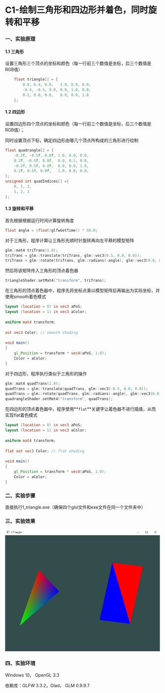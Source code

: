 # C1-绘制三角形和四边形并着色，同时旋转和平移

### 一、实验原理

#### 1.1 三角形

设置三角形三个顶点的坐标和颜色（每一行前三个数值是坐标，后三个数值是RGB值）

```c++
	float triangle[] = {
		0.0, 0.4, 0.0,   1.0, 0.0, 0.0,
		-0.4, -0.5, 0.0, 0.0, 1.0, 0.0,
		0.2, 0.0, 0.0,   0.0, 0.0, 1.0
	};
```

#### 1.2 四边形

设置四边形四个顶点的坐标和颜色（每一行前三个数值是坐标，后三个数值是RGB值）；

同时设置顶点下标，确定四边形由哪几个顶点所构成的三角形进行绘制

```c++
float quadrangle[] = {
    -0.2f, -0.5f, 0.0f, 1.0, 0.0, 0.0,
    0.2f, -0.5f, 0.0f,  0.0, 0.5, 0.0,
    -0.2f, 0.5f, 0.0f,  0.0, 0.0, 1.0,
    0.2f, 0.5f, 0.0f,   1.0, 0.0, 0.0,
};
unsigned int quadIndices[] ={
    0, 1, 2,
    1, 2, 3
};
```

#### 1.3 旋转和平移

首先根据根据运行时间计算旋转角度

```c++
float angle = (float)glfwGetTime() * 50.0;
```

对于三角形，程序计算让三角形先顺时针旋转再向左平移的模型矩阵

```c++
glm::mat4 triTrans(1.0);
triTrans = glm::translate(triTrans, glm::vec3(0.5, 0.0, 0.0));
triTrans = glm::rotate(triTrans, glm::radians(-angle), glm::vec3(0.0, 0.0, 1.0));
```

然后将该矩阵传入三角形的顶点着色器

```c++
triangleShader.setMat4("transform", triTrans);
```

在三角形的顶点着色器中，程序先将坐标点乘以模型矩阵后再输出为实际坐标，并使用smooth着色模式

```glsl
layout (location = 0) in vec3 aPoS;
layout (location = 1) in vec3 aColor;

uniform mat4 transform;

out vec3 Color; // smooth shading

void main()
{
	gl_Position = transform * vec4(aPoS, 1.0);
	Color = aColor;
}
```

对于四边形，程序执行类似于三角形的操作

```c++
glm::mat4 quadTrans(1.0);
quadTrans = glm::translate(quadTrans, glm::vec3(-0.5, 0.0, 0.0));
quadTrans = glm::rotate(quadTrans, glm::radians(-angle), glm::vec3(0.0, 0.0, 1.0));
quadrangleShader.setMat4("transform", quadTrans);
```

在四边形的顶点着色器中，程序使用**``flat``**关键字让着色器不进行插值，从而实现flat着色模式

```glsl
layout (location = 0) in vec3 aPoS;
layout (location = 1) in vec3 aColor;

uniform mat4 transform;

flat out vec3 Color; // flat shading

void main()
{
    gl_Position = transform * vec4(aPoS, 1.0);
    Color = aColor;
}
```

### 二、实验步骤

直接执行1_triangle.exe（确保四个glsl文件和exe文件在同一个文件夹中）

### 三、实验效果

![1_triangle](Report\1_triangle.png)

### 四、实验环境

Windows 10， OpenGL 3.3

依赖库：GLFW 3.3.2，Glad， GLM 0.9.9.7